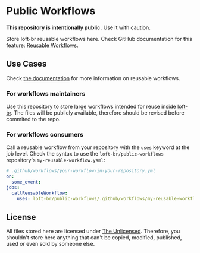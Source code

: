 # Public Workflows

**This repository is intentionally public.** Use it with caution.

Store loft-br reusable workflows here. Check GitHub documentation for this feature: [Reusable Workflows](https://docs.github.com/en/actions/using-workflows/reusing-workflows).

## Use Cases

Check [the documentation](https://docs.github.com/en/actions/using-workflows/reusing-workflows) for more information on reusable workflows.

### For workflows maintainers

Use this repository to store large workflows intended for reuse inside [loft-br](https://github.com/loft-br). The files will be publicly available, therefore should be revised before commited to the repo.

### For workflows consumers

Call a reusable workflow from your repository with the `uses` keyword at the job level. Check the syntax to use the `loft-br/public-workflows` repository's `my-reusable-workflow.yaml`:

```yaml
# .github/workflows/your-workflow-in-your-repository.yml
on:
  some_event:
jobs:
  callReusableWorkflow:
    uses: loft-br/public-workflows/.github/workflows/my-reusable-workflow.yaml@main
```

## License

All files stored here are licensed under [The Unlicensed](https://github.com/loft-br/public-workflows/blob/main/LICENSE). Therefore, you shouldn't store here anything that can't be copied, modified, published, used or even sold by someone else.
